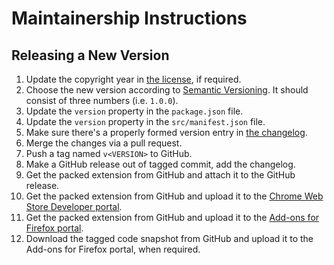 Maintainership Instructions
===========================

Releasing a New Version
-----------------------

1. Update the copyright year in [the license][license], if required.
2. Choose the new version according to [Semantic Versioning][semver]. It should consist of three numbers (i.e. `1.0.0`).
3. Update the `version` property in the `package.json` file.
4. Update the `version` property in the `src/manifest.json` file.
5. Make sure there's a properly formed version entry in [the changelog][changelog].
6. Merge the changes via a pull request.
7. Push a tag named `v<VERSION>` to GitHub.
8. Make a GitHub release out of tagged commit, add the changelog.
9. Get the packed extension from GitHub and attach it to the GitHub release.
10. Get the packed extension from GitHub and upload it to the [Chrome Web Store Developer portal][chrome-web-store-developer].
11. Get the packed extension from GitHub and upload it to the [Add-ons for Firefox portal][add-ons-for-firefox].
12. Download the tagged code snapshot from GitHub and upload it to the Add-ons for Firefox portal, when required.

[add-ons-for-firefox]: https://addons.mozilla.org/en-US/developers/addon/msdn-delocalizer/edit
[changelog]: ./CHANGELOG.md
[chrome-web-store-developer]: https://chrome.google.com/webstore/developer/dashboard
[license]: ./LICENSE.md
[semver]: https://semver.org/spec/v2.0.0.html
